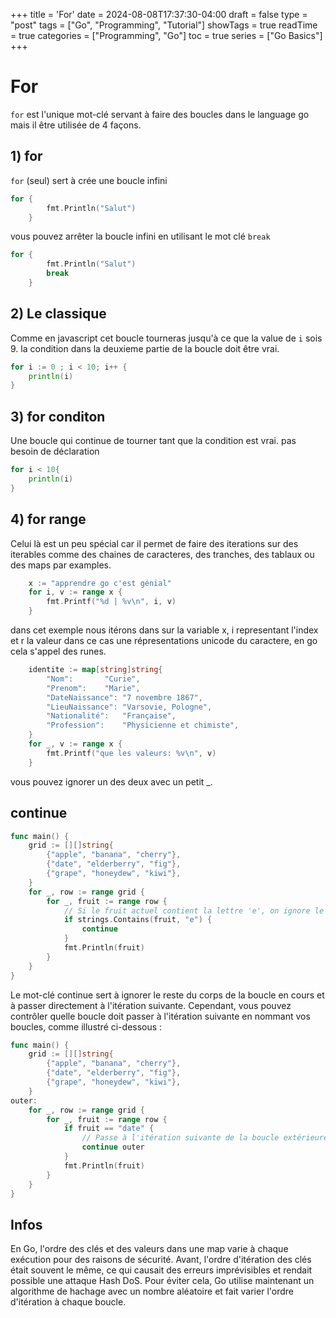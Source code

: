 +++
title = 'For'
date = 2024-08-08T17:37:30-04:00
draft = false
type = "post"
tags = ["Go", "Programming", "Tutorial"]
showTags = true
readTime = true
categories = ["Programming", "Go"]
toc = true
series = ["Go Basics"]
+++
# For
`for` est l'unique mot-clé servant à faire des boucles dans le language go mais il être utilisée de 4 façons. 

## 1) for 
`for` (seul) sert à crée une boucle infini
```go
for {
        fmt.Println("Salut")
    }
```
vous pouvez arrêter la boucle infini en utilisant le mot clé `break`
```go
for {
        fmt.Println("Salut")
        break
    }
```
## 2) Le classique
Comme en javascript cet boucle tourneras jusqu'à ce que la value de `i` sois 9.
la condition dans la deuxieme partie de la boucle doit être vrai. 
```go
for i := 0 ; i < 10; i++ {
    println(i)
}
```
## 3) for conditon
Une boucle qui continue de tourner tant que la condition est vrai. pas besoin de déclaration
```go
for i < 10{
    println(i)
}
```
## 4) for range 
Celui là est un peu spécial car il permet de faire des iterations sur des iterables comme des chaines de caracteres, des tranches, des tablaux ou des maps par examples.  
```go
	x := "apprendre go c'est génial"
	for i, v := range x {
		fmt.Printf("%d | %v\n", i, v)
	}
```
dans cet exemple nous itérons dans sur la variable x, i representant l'index et r la valeur dans ce cas une répresentations unicode du caractere, en go cela s'appel des runes. 
```go
	identite := map[string]string{
		"Nom":       "Curie",
		"Prenom":    "Marie",
		"DateNaissance": "7 novembre 1867",
		"LieuNaissance": "Varsovie, Pologne",
		"Nationalité":   "Française",
		"Profession":    "Physicienne et chimiste",
	}
	for _, v := range x {
		fmt.Printf("que les valeurs: %v\n", v)
	}
```
vous pouvez ignorer un des deux avec un petit _.

## continue
```go
func main() {
	grid := [][]string{
		{"apple", "banana", "cherry"},
		{"date", "elderberry", "fig"},
		{"grape", "honeydew", "kiwi"},
	}
	for _, row := range grid {
		for _, fruit := range row {
			// Si le fruit actuel contient la lettre 'e', on ignore le reste de cette itération
			if strings.Contains(fruit, "e") {
				continue
			}
			fmt.Println(fruit)
		}
	}
}
```
Le mot-clé continue sert à ignorer le reste du corps de la boucle en cours et à passer directement à l'itération suivante. Cependant, vous pouvez contrôler quelle boucle doit passer à l'itération suivante en nommant vos boucles, comme illustré ci-dessous :
```go
func main() {
	grid := [][]string{
		{"apple", "banana", "cherry"},
		{"date", "elderberry", "fig"},
		{"grape", "honeydew", "kiwi"},
	}
outer:
	for _, row := range grid {
		for _, fruit := range row {
			if fruit == "date" {
				// Passe à l'itération suivante de la boucle extérieure
				continue outer
			}
			fmt.Println(fruit)
		}
	}
}
```

## Infos 
En Go, l'ordre des clés et des valeurs dans une map varie à chaque exécution pour des raisons de sécurité. Avant, l'ordre d'itération des clés était souvent le même, ce qui causait des erreurs imprévisibles et rendait possible une attaque Hash DoS. Pour éviter cela, Go utilise maintenant un algorithme de hachage avec un nombre aléatoire et fait varier l'ordre d'itération à chaque boucle.
